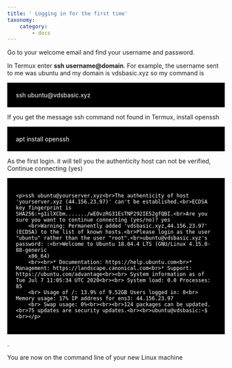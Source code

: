 ```yaml
---
title: ' Logging in for the first time'
taxonomy:
    category:
        - docs
---
```


Go to your welcome email and find your username and password. <br>
<p>In Termux enter <b>ssh username@domain</b>. For example, the username sent to me was ubuntu and my domain is vdsbasic.xyz so my command is <br></p>
<div style="background-color:black;color:white;padding:20px;">
    ssh ubuntu@vdsbasic.xyz
</div>

<p>If you get the message ssh command not found in Termux, install openssh<br></p>
<p>
</p>
<div style="background-color:black;color:white;padding:20px;">
    apt install openssh
</div>
<p></p>
<p>As the first login. it will tell you the authenticity host can not be verified, Continue connecting (yes)</p>
<div style="background-color:black;color:white;padding:20px;">

    <p>ssh ubuntu@yourserver.xyz<br>The authenticity of host 'yourserver.xyz (44.156.23.97)' can't be established.<br>ECDSA key fingerprint is SHA256:+g1ilXCbm......./wEOvzRG31EsTNP292IE52gfQBI.<br>Are you sure you want to continue connecting (yes/no)? yes
        <br>Warning: Permanently added 'vdsbasic.xyz,44.156.23.97' (ECDSA) to the list of known hosts.<br>Please login as the user "ubuntu" rather than the user "root".<br>ubuntu@vdsbasic.xyz's password: :<br>Welcome to Ubuntu 18.04.4 LTS (GNU/Linux 4.15.0-88-generic
        x86_64)
        <br><br>* Documentation: https://help.ubuntu.com<br>* Management: https://landscape.canonical.com<br>* Support: https://ubuntu.com/advantage<br><br> System information as of Tue Jul 7 11:05:34 UTC 2020<br><br> System load: 0.0 Processes: 85
        <br> Usage of /: 13.9% of 9.52GB Users logged in: 0<br> Memory usage: 17% IP address for ens3: 44.156.23.97
        <br> Swap usage: 0%<br><br><br>124 packages can be updated.<br>75 updates are security updates.<br><br>ubuntu@vdsbasic:~$ <br></p>
</div>

<p>.</p>
<p>You are now on the command line of your new Linux machine<br></p>